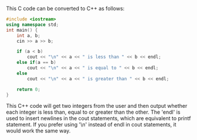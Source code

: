 This C code can be converted to C++ as follows:

```cpp
#include <iostream>
using namespace std;
int main() {
    int a, b;
    cin >> a >> b;

    if (a < b)
        cout << "\n" << a << " is less than " << b << endl;
    else if(a == b)
        cout << "\n" << a << " is equal to " << b << endl;
    else 
        cout << "\n" << a << " is greater than " << b << endl;

    return 0;
}
```
This C++ code will get two integers from the user and then output whether each integer is less than, equal to or greater than the other. The 'endl' is used to insert newlines in the cout statements, which are equivalent to printf statement. If you prefer using '\n' instead of endl in cout statements, it would work the same way.
